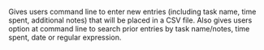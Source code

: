 Gives users command line to enter new entries (including task name, time spent, additional notes) that will be placed in a CSV file. Also gives users option at command line to search prior entries by task name/notes, time spent, date or regular expression.